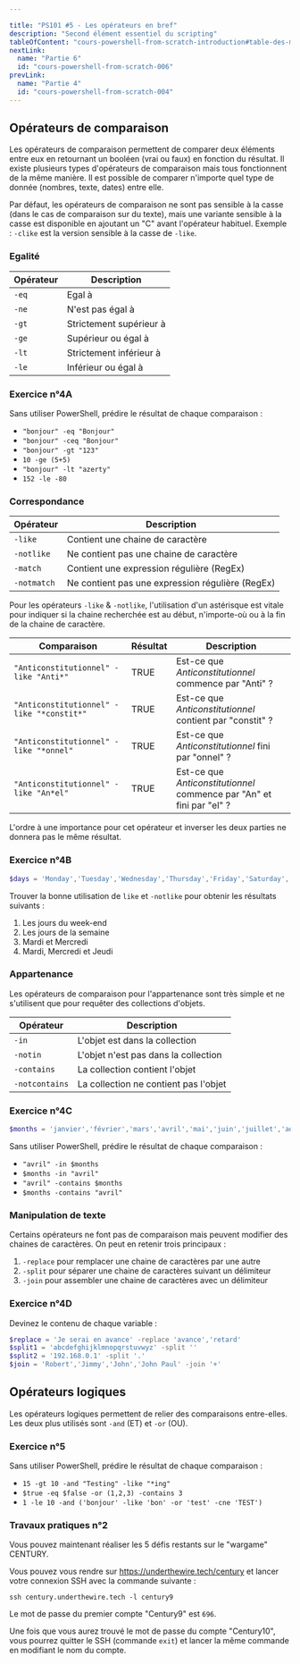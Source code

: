 ```yaml
---

title: "PS101 #5 - Les opérateurs en bref"
description: "Second élément essentiel du scripting"
tableOfContent: "cours-powershell-from-scratch-introduction#table-des-matières"
nextLink:
  name: "Partie 6"
  id: "cours-powershell-from-scratch-006"
prevLink:
  name: "Partie 4"
  id: "cours-powershell-from-scratch-004"
---
```


## Opérateurs de comparaison

Les opérateurs de comparaison permettent de comparer deux éléments entre eux en retournant un booléen (vrai ou faux) en fonction du résultat. Il existe plusieurs types d'opérateurs de comparaison mais tous fonctionnent de la même manière. Il est possible de comparer n'importe quel type de donnée (nombres, texte, dates) entre elle.

Par défaut, les opérateurs de comparaison ne sont pas sensible à la casse (dans le cas de comparaison sur du texte), mais une variante sensible à la casse est disponible en ajoutant un "C" avant l'opérateur habituel. Exemple : `-clike` est la version sensible à la casse de `-like`.

### Egalité

Opérateur | Description
--------- | -----------
`-eq`     | Egal à
`-ne`     | N'est pas égal à
`-gt`     | Strictement supérieur à
`-ge`     | Supérieur ou égal à
`-lt`     | Strictement inférieur à
`-le`     | Inférieur ou égal à

### Exercice n°4A

Sans utiliser PowerShell, prédire le résultat de chaque comparaison :

- `"bonjour" -eq "Bonjour"`
- `"bonjour" -ceq "Bonjour"`
- `"bonjour" -gt "123"`
- `10 -ge (5+5)`
- `"bonjour" -lt "azerty"`
- `152 -le -80`

### Correspondance

Opérateur | Description
--------- | -----------
`-like` | Contient une chaine de caractère
`-notlike` | Ne contient pas une chaine de caractère
`-match` | Contient une expression régulière (RegEx)
`-notmatch` | Ne contient pas une expression régulière (RegEx)

Pour les opérateurs `-like` & `-notlike`, l'utilisation d'un astérisque est vitale pour indiquer si la chaine recherchée est au début, n'importe-où ou à la fin de la chaine de caractère.

Comparaison | Résultat | Description
----------- | -------- | -----------
`"Anticonstitutionnel" -like "Anti*"` | TRUE | Est-ce que *Anticonstitutionnel* commence par "Anti" ?
`"Anticonstitutionnel" -like "*constit*"` | TRUE | Est-ce que *Anticonstitutionnel* contient par "constit" ?
`"Anticonstitutionnel" -like "*onnel"` | TRUE | Est-ce que *Anticonstitutionnel* fini par "onnel" ?
`"Anticonstitutionnel" -like "An*el"` | TRUE | Est-ce que *Anticonstitutionnel* commence par "An" et fini par "el" ?

L'ordre à une importance pour cet opérateur et inverser les deux parties ne donnera pas le même résultat.

### Exercice n°4B

```powershell
$days = 'Monday','Tuesday','Wednesday','Thursday','Friday','Saturday','Sunday'
```

Trouver la bonne utilisation de `like` et `-notlike` pour obtenir les résultats suivants :

1. Les jours du week-end
2. Les jours de la semaine
3. Mardi et Mercredi
4. Mardi, Mercredi et Jeudi

### Appartenance

Les opérateurs de comparaison pour l'appartenance sont très simple et ne s'utilisent que pour requêter des collections d'objets.

Opérateur | Description
--------- | -----------
`-in` | L'objet est dans la collection
`-notin` | L'objet n'est pas dans la collection
`-contains` | La collection contient l'objet
`-notcontains` | La collection ne contient pas l'objet

### Exercice n°4C

```powershell
$months = 'janvier','février','mars','avril','mai','juin','juillet','août','septembre','octobre','novembre','décembre'
```

Sans utiliser PowerShell, prédire le résultat de chaque comparaison :

- `"avril" -in $months`
- `$months -in "avril"`
- `"avril" -contains $months`
- `$months -contains "avril"`

### Manipulation de texte

Certains opérateurs ne font pas de comparaison mais peuvent modifier des chaines de caractères. On peut en retenir trois principaux :

1. `-replace` pour remplacer une chaine de caractères par une autre
1. `-split` pour séparer une chaine de caractères suivant un délimiteur
1. `-join` pour assembler une chaine de caractères avec un délimiteur

### Exercice n°4D

Devinez le contenu de chaque variable :

```powershell
$replace = 'Je serai en avance' -replace 'avance','retard'
$split1 = 'abcdefghijklmnopqrstuvwyz' -split ''
$split2 = '192.168.0.1' -split '.'
$join = 'Robert','Jimmy','John','John Paul' -join '+'
```

## Opérateurs logiques

Les opérateurs logiques permettent de relier des comparaisons entre-elles. Les deux plus utilisés sont `-and` (ET) et `-or` (OU).

### Exercice n°5

Sans utiliser PowerShell, prédire le résultat de chaque comparaison :

- `15 -gt 10 -and "Testing" -like "*ing"`
- `$true -eq $false -or (1,2,3) -contains 3`
- `1 -le 10 -and ('bonjour' -like 'bon' -or 'test' -cne 'TEST')`

### Travaux pratiques n°2

Vous pouvez maintenant réaliser les 5 défis restants sur le "wargame" CENTURY.

Vous pouvez vous rendre sur <https://underthewire.tech/century> et lancer votre connexion SSH avec la commande suivante :

```plaintext
ssh century.underthewire.tech -l century9
```

Le mot de passe du premier compte "Century9" est `696`.

Une fois que vous aurez trouvé le mot de passe du compte "Century10", vous pourrez quitter le SSH (commande `exit`) et lancer la même commande en modifiant le nom du compte.

